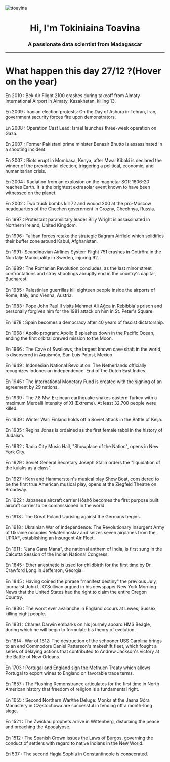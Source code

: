 
<p align="left"> <img src="https://komarev.com/ghpvc/?username=ttoavina&label=Profile%20views&color=0e75b6&style=flat" alt="ttoavina" /> </p>
<h1 align="center">Hi, I'm Tokiniaina Toavina</h1>
<h3 align="center">A passionate data scientist from Madagascar</h3>
    
<hr/>
<h1> What happen this day 27/12 ?(Hover on the year)</h1>

En 2019 : Bek Air Flight 2100 crashes during takeoff from Almaty International Airport in Almaty, Kazakhstan, killing 13.
<br/><br/>
En 2009 : Iranian election protests: On the Day of Ashura in Tehran, Iran, government security forces fire upon demonstrators.
<br/><br/>
En 2008 : Operation Cast Lead: Israel launches three-week operation on Gaza.
<br/><br/>
En 2007 : Former Pakistani prime minister Benazir Bhutto is assassinated in a shooting incident.
<br/><br/>
En 2007 : Riots erupt in Mombasa, Kenya, after Mwai Kibaki is declared the winner of the presidential election, triggering a political, economic, and humanitarian crisis.
<br/><br/>
En 2004 : Radiation from an explosion on the magnetar SGR 1806-20 reaches Earth. It is the brightest extrasolar event known to have been witnessed on the planet.
<br/><br/>
En 2002 : Two truck bombs kill 72 and wound 200 at the pro-Moscow headquarters of the Chechen government in Grozny, Chechnya, Russia.
<br/><br/>
En 1997 : Protestant paramilitary leader Billy Wright is assassinated in Northern Ireland, United Kingdom.
<br/><br/>
En 1996 : Taliban forces retake the strategic Bagram Airfield which solidifies their buffer zone around Kabul, Afghanistan.
<br/><br/>
En 1991 : Scandinavian Airlines System Flight 751 crashes in Gottröra in the Norrtälje Municipality in Sweden, injuring 92.
<br/><br/>
En 1989 : The Romanian Revolution concludes, as the last minor street confrontations and stray shootings abruptly end in the country's capital, Bucharest.
<br/><br/>
En 1985 : Palestinian guerrillas kill eighteen people inside the airports of Rome, Italy, and Vienna, Austria.
<br/><br/>
En 1983 : Pope John Paul II visits Mehmet Ali Ağca in Rebibbia's prison and personally forgives him for the 1981 attack on him in St. Peter's Square.
<br/><br/>
En 1978 : Spain becomes a democracy after 40 years of fascist dictatorship.
<br/><br/>
En 1968 : Apollo program: Apollo 8 splashes down in the Pacific Ocean, ending the first orbital crewed mission to the Moon.
<br/><br/>
En 1966 : The Cave of Swallows, the largest known cave shaft in the world, is discovered in Aquismón, San Luis Potosí, Mexico.
<br/><br/>
En 1949 : Indonesian National Revolution: The Netherlands officially recognizes Indonesian independence. End of the Dutch East Indies.
<br/><br/>
En 1945 : The International Monetary Fund is created with the signing of an agreement by 29 nations.
<br/><br/>
En 1939 : The 7.8 Mw  Erzincan earthquake shakes eastern Turkey with a maximum Mercalli intensity of XI (Extreme). At least 32,700 people were killed.
<br/><br/>
En 1939 : Winter War: Finland holds off a Soviet attack in the Battle of Kelja.
<br/><br/>
En 1935 : Regina Jonas is ordained as the first female rabbi in the history of Judaism.
<br/><br/>
En 1932 : Radio City Music Hall, "Showplace of the Nation", opens in New York City.
<br/><br/>
En 1929 : Soviet General Secretary Joseph Stalin orders the "liquidation of the kulaks as a class".
<br/><br/>
En 1927 : Kern and Hammerstein's musical play Show Boat, considered to be the first true American musical play, opens at the Ziegfeld Theatre on Broadway.
<br/><br/>
En 1922 : Japanese aircraft carrier Hōshō becomes the first purpose built aircraft carrier to be commissioned in the world.
<br/><br/>
En 1918 : The Great Poland Uprising against the Germans begins.
<br/><br/>
En 1918 : Ukrainian War of Independence: The Revolutionary Insurgent Army of Ukraine occupies Yekaterinoslav and seizes seven airplanes from the UPRAF, establishing an Insurgent Air Fleet.
<br/><br/>
En 1911 : "Jana Gana Mana", the national anthem of India, is first sung in the Calcutta Session of the Indian National Congress.
<br/><br/>
En 1845 : Ether anesthetic is used for childbirth for the first time by Dr. Crawford Long in Jefferson, Georgia.
<br/><br/>
En 1845 : Having coined the phrase "manifest destiny" the previous July, journalist John L. O'Sullivan argued in his newspaper New York Morning News that the United States had the right to claim the entire Oregon Country.
<br/><br/>
En 1836 : The worst ever avalanche in England occurs at Lewes, Sussex, killing eight people.
<br/><br/>
En 1831 : Charles Darwin embarks on his journey aboard HMS Beagle, during which he will begin to formulate his theory of evolution.
<br/><br/>
En 1814 : War of 1812: The destruction of the schooner USS Carolina brings to an end Commodore Daniel Patterson's makeshift fleet, which fought a series of delaying actions that contributed to Andrew Jackson's victory at the Battle of New Orleans.
<br/><br/>
En 1703 : Portugal and England sign the Methuen Treaty which allows Portugal to export wines to England on favorable trade terms.
<br/><br/>
En 1657 : The Flushing Remonstrance articulates for the first time in North American history that freedom of religion is a fundamental right.
<br/><br/>
En 1655 : Second Northern War/the Deluge: Monks at the Jasna Góra Monastery in Częstochowa are successful in fending off a month-long siege.
<br/><br/>
En 1521 : The Zwickau prophets arrive in Wittenberg, disturbing the peace and preaching the Apocalypse.
<br/><br/>
En 1512 : The Spanish Crown issues the Laws of Burgos, governing the conduct of settlers with regard to native Indians in the New World.
<br/><br/>
En 537 : The second Hagia Sophia in Constantinople is consecrated.
<br/><br/>
